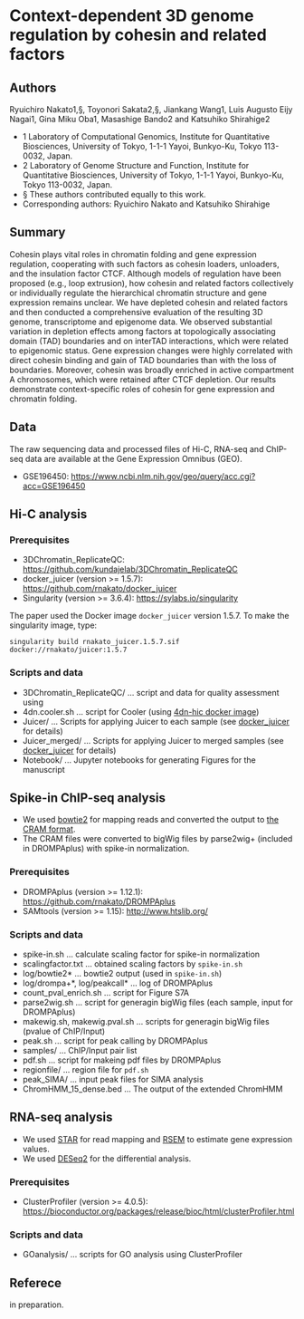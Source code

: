 # Context-dependent 3D genome regulation by cohesin and related factors

## Authors

Ryuichiro Nakato1,§, Toyonori Sakata2,§, Jiankang Wang1, Luis Augusto Eijy Nagai1,
Gina Miku Oba1, Masashige Bando2 and Katsuhiko Shirahige2

- 1 Laboratory of Computational Genomics, Institute for Quantitative Biosciences, University of Tokyo, 1-1-1 Yayoi, Bunkyo-Ku, Tokyo 113-0032, Japan.
- 2 Laboratory of Genome Structure and Function, Institute for Quantitative Biosciences, University of Tokyo, 1-1-1 Yayoi, Bunkyo-Ku, Tokyo 113-0032, Japan.
- § These authors contributed equally to this work.
- Corresponding authors: Ryuichiro Nakato and Katsuhiko Shirahige

## Summary
Cohesin plays vital roles in chromatin folding and gene expression regulation, cooperating with such factors as cohesin loaders, unloaders, and the insulation factor CTCF. Although models of regulation have been proposed (e.g., loop extrusion), how cohesin and related factors collectively or individually regulate the hierarchical chromatin structure and gene expression remains unclear. We have depleted cohesin and related factors and then conducted a comprehensive evaluation of the resulting 3D genome, transcriptome and epigenome data. We observed substantial variation in depletion effects among factors at topologically associating domain (TAD) boundaries and on interTAD interactions, which were related to epigenomic status. Gene expression changes were highly correlated with direct cohesin binding and gain of TAD boundaries than with the loss of boundaries. Moreover, cohesin was broadly enriched in active compartment A chromosomes, which were retained after CTCF depletion. Our results demonstrate context-specific roles of cohesin for gene expression and chromatin folding.

## Data

The raw sequencing data and processed files of Hi-C, RNA-seq and ChIP-seq data are available at the Gene Expression Omnibus (GEO).

- GSE196450: https://www.ncbi.nlm.nih.gov/geo/query/acc.cgi?acc=GSE196450

## Hi-C analysis

### Prerequisites

- 3DChromatin_ReplicateQC: https://github.com/kundajelab/3DChromatin_ReplicateQC
- docker_juicer (version >= 1.5.7): https://github.com/rnakato/docker_juicer
- Singularity (version >= 3.6.4): https://sylabs.io/singularity

The paper used the Docker image `docker_juicer` version 1.5.7. To make the singularity image, type:

    singularity build rnakato_juicer.1.5.7.sif docker://rnakato/juicer:1.5.7

### Scripts and data

- 3DChromatin_ReplicateQC/ ... script and data for quality assessment using
- 4dn.cooler.sh ... script for Cooler (using [4dn-hic docker image](https://hub.docker.com/r/duplexa/4dn-hic/))
- Juicer/ ... Scripts for applying Juicer to each sample (see [docker_juicer](https://github.com/rnakato/docker_juicer) for details)
- Juicer_merged/ ... Scripts for applying Juicer to merged samples (see [docker_juicer](https://github.com/rnakato/docker_juicer) for details)
- Notebook/ ... Jupyter notebooks for generating Figures for the manuscript

## Spike-in ChIP-seq analysis

- We used [bowtie2](http://bowtie-bio.sourceforge.net/bowtie2/index.shtml) for mapping reads and converted the output to [the CRAM format](https://www.ga4gh.org/cram/).
- The CRAM files were converted to bigWig files by parse2wig+ (included in DROMPAplus) with spike-in normalization.

### Prerequisites

- DROMPAplus (version >= 1.12.1): https://github.com/rnakato/DROMPAplus
- SAMtools (version >= 1.15): http://www.htslib.org/

### Scripts and data

- spike-in.sh ... calculate scaling factor for spike-in normalization
- scalingfactor.txt ... obtained scaling factors by `spike-in.sh`
- log/bowtie2* ... bowtie2 output (used in `spike-in.sh`)
- log/drompa+\*, log/peakcall\* ... log of DROMPAplus
- count_pval_enrich.sh ... script for Figure S7A
- parse2wig.sh ... script for generagin bigWig files (each sample, input for DROMPAplus)
- makewig.sh, makewig.pval.sh ... scripts for generagin bigWig files (pvalue of ChIP/Input)
- peak.sh ... script for peak calling by DROMPAplus
- samples/ ... ChIP/Input pair list
- pdf.sh ... script for makeing pdf files by DROMPAplus
- regionfile/ ... region file for `pdf.sh`
- peak_SIMA/ ... input peak files for SIMA analysis
- ChromHMM_15_dense.bed ... The output of the extended ChromHMM

## RNA-seq analysis

- We used [STAR](https://github.com/alexdobin/STAR) for read mapping and [RSEM](https://github.com/deweylab/RSEM) to estimate gene expression values.
- We used [DESeq2](https://bioconductor.org/packages/release/bioc/html/DESeq2.html) for the differential analysis.

### Prerequisites
- ClusterProfiler (version >= 4.0.5): https://bioconductor.org/packages/release/bioc/html/clusterProfiler.html

### Scripts and data

- GOanalysis/ ... scripts for GO analysis using ClusterProfiler

## Referece

in preparation.
